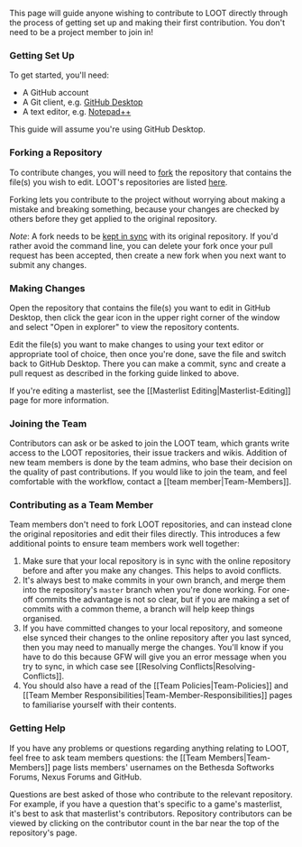 This page will guide anyone wishing to contribute to LOOT directly through the process of getting set up and making their first contribution. You don't need to be a project member to join in!

### Getting Set Up

To get started, you'll need:

* A GitHub account
* A Git client, e.g. [GitHub Desktop](http://desktop.github.com/)
* A text editor, e.g. [Notepad++](http://notepad-plus-plus.org/)

This guide will assume you're using GitHub Desktop.

### Forking a Repository

To contribute changes, you will need to [fork](http://guides.github.com/overviews/forking/) the repository that contains the file(s) you wish to edit. LOOT's repositories are listed [here](https://github.com/loot).

Forking lets you contribute to the project without worrying about making a mistake and breaking something, because your changes are checked by others before they get applied to the original repository.

*Note*: A fork needs to be [kept in sync](https://help.github.com/articles/syncing-a-fork) with its original repository. If you'd rather avoid the command line, you can delete your fork once your pull request has been accepted, then create a new fork when you next want to submit any changes.

### Making Changes

Open the repository that contains the file(s) you want to edit in GitHub Desktop, then click the gear icon in the upper right corner of the window and select "Open in explorer" to view the repository contents.

Edit the file(s) you want to make changes to using your text editor or appropriate tool of choice, then once you're done, save the file and switch back to GitHub Desktop. There you can make a commit, sync and create a pull request as described in the forking guide linked to above.

If you're editing a masterlist, see the [[Masterlist Editing|Masterlist-Editing]] page for more information.

### Joining the Team

Contributors can ask or be asked to join the LOOT team, which grants write access to the LOOT repositories, their issue trackers and wikis. Addition of new team members is done by the team admins, who base their decision on the quality of past contributions. If you would like to join the team, and feel comfortable with the workflow, contact a [[team member|Team-Members]].

### Contributing as a Team Member

Team members don't need to fork LOOT repositories, and can instead clone the original repositories and edit their files directly. This introduces a few additional points to ensure team members work well together:

1. Make sure that your local repository is in sync with the online repository before and after you make any changes. This helps to avoid conflicts.
2. It's always best to make commits in your own branch, and merge them into the repository's `master` branch when you're done working. For one-off commits the advantage is not so clear, but if you are making a set of commits with a common theme, a branch will help keep things organised. 
3. If you have committed changes to your local repository, and someone else synced their changes to the online repository after you last synced, then you may need to manually merge the changes. You'll know if you have to do this because GFW will give you an error message when you try to sync, in which case see [[Resolving Conflicts|Resolving-Conflicts]].
4. You should also have a read of the [[Team Policies|Team-Policies]] and [[Team Member Responsibilities|Team-Member-Responsibilities]] pages to familiarise yourself with their contents.

### Getting Help

If you have any problems or questions regarding anything relating to LOOT, feel free to ask team members questions: the [[Team Members|Team-Members]] page lists members' usernames on the Bethesda Softworks Forums, Nexus Forums and GitHub.

Questions are best asked of those who contribute to the relevant repository. For example, if you have a question that's specific to a game's masterlist, it's best to ask that masterlist's contributors. Repository contributors can be viewed by clicking on the contributor count in the bar near the top of the repository's page.